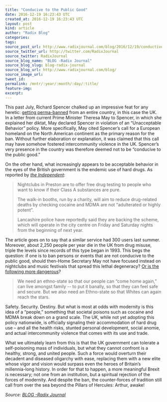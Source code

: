 ```yaml
---
title: "Conducive to the Public Good"
date: 2016-12-19 16:23:43 UTC
created_at: 2016-12-19 16:23:43 UTC
layout: post
kind: article
author: "Radix Blog"
categories: 
tags: 
source_post_url: http://www.radixjournal.com/blog/2016/12/19/conductive-to-the-public-good
source_twitter_url: http://twitter.com/RadixJournal
source_twitter: RadixJournal
source_blog_name: "BLOG -Radix Journal"
source_blog_slug: blog-radix-journal
source_blog_url: http://www.radixjournal.com/blog/
source_image_url: 
tweet_id:
permalink: /mntr/:year/:month/:day/:title/
feature-img: 
excerpt:
---
```

<p>This past July, Richard Spencer chalked up an impressive feat for any heretic: <a href="http://therightstuff.biz/2016/07/14/the-perma-ban-of-richard-spencer/">getting perma-banned</a> from an entire country, in this case the UK. In a letter from current Prime Minister Theresa May to Spencer, in which she explained her diktat, May declared Spencer in violation of an “Unacceptable Behavior” policy. More specifically, May cited Spencer’s call for a European homeland on the North American continent as the primary reason for the ban. Without further elaboration or explanation, it was claimed that this call may have somehow fostered intercommunity violence in the UK. Spencer’s very presence in the country was therefore deemed not to be “conducive to the public good.”</p>
<p>On the other hand, what increasingly appears to be acceptable behavior in the eyes of the British government is the endemic use of hard drugs. As reported by <em><a href="http://www.independent.co.uk/news/uk/home-news/drug-testing-booths-nightclubs-to-check-purity-safety-of-cocaine-and-mdma-a7457791.html">the Independent</a></em>:</p>
<blockquote>
<p>Nightclubs in Preston are to offer free drug testing to people who want to know if their Class A substances are pure.</p>
<p>The walk-in booths, run by a charity, will aim to reduce drug-related deaths by checking cocaine and MDMA are not “adulterated or highly potent”. </p>
<p>Lancashire police have reportedly said they are backing the scheme, which will operate in the city centre on Friday and Saturday nights from the beginning of next year.</p>
</blockquote>
<p>The article goes on to say that a similar service had 300 users last summer. Moreover, about 2,250 people per year die in the UK from drug misuse, triple the levels since records of this type began in 1993. This begs the question: if one is to ban persons or events that are not conducive to the public good, should then-Home Secretary May not have focused instead on nightclubs and music festivals that spread this lethal degeneracy? <a href="https://www.scribd.com/document/318277946/Banned-in-the-UK#fullscreen&amp;from_embed">Or is the following more dangerous</a>?</p>
<blockquote>
<p>We need an ethno-state so that our people can “come home again,” can live amongst family -- to put it banally, so that they can feel safe and secure. But we also need an Ethno-state so that Whites can again reach the stars.</p>
</blockquote>
<p>Safety. Security. Destiny. But what is most at odds with modernity is this idea of a “people,” something that societal poisons such as cocaine and MDMA break down on a grand scale. The UK, while not yet adopting this policy nationwide, is officially signaling their accommodation of hard drug use – and all the health risks, stunted personal development, social anomie, and actual intercommunity violence that comes with its use and trade.</p>
<p>What we ultimately learn from this is that the UK government can tolerate a self-poisoning mass of individuals, but what they cannot confront is a healthy, strong, and united people. Such a force would overturn their decadent and diseased oligarchy with ease, replacing them with a new elite whose vigor and vision would surpass even the heroes of Britain’s millennia-long history. In order for that to happen, a more meaningful Brexit is necessary; not one from an institution, but a spiritual rejection of the forces of modernity. And despite the ban, the counter-forces of tradition still call from over the sea beyond the Pillars of Hercules: Arthur, awake!</p><div class="">
    <i>Source: <a href="http://www.radixjournal.com/blog/">BLOG -Radix Journal</a></i>
</div>
